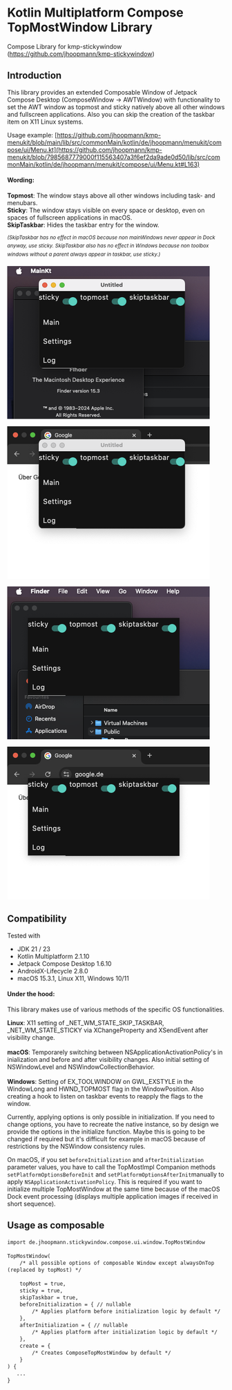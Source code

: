 # Kotlin Multiplatform Compose TopMostWindow Library

Compose Library for kmp-stickywindow (https://github.com/jhoopmann/kmp-stickywindow)

## Introduction
This library provides an extended Composable Window of Jetpack Compose Desktop (ComposeWindow -> AWTWindow) with functionality to set the AWT window as topmost and sticky natively above all other windows and fullscreen applications. Also you can skip the creation of the taskbar item on X11 Linux systems.

Usage example: [https://github.com/jhoopmann/kmp-menukit/blob/main/lib/src/commonMain/kotlin/de/jhoopmann/menukit/compose/ui/Menu.kt](https://github.com/jhoopmann/kmp-menukit/blob/7985687779000f115563407a3f6ef2da9ade0d50/lib/src/commonMain/kotlin/de/jhoopmann/menukit/compose/ui/Menu.kt#L163)

#### Wording:

**Topmost**: The window stays above all other windows including task- and menubars. \
**Sticky**: The window stays visible on every space or desktop, even on spaces of fullscreen applications in macOS. \
**SkipTaskbar**: Hides the taskbar entry for the window.

 *<sup>(SkipTaskbar has no effect in macOS because non mainWindows never appear in Dock anyway, use sticky.
 SkipTaskbar also has no effect in Windows because non toolbox windows without a parent always appear in taskbar, use sticky.) </sub>*


![TopMost as decorated on desktop space.](/doc/img/topmost-decorated.png)

![TopMost as decorated on foreign application  fullscreen space.](/doc/img/topmost-decorated-fullscreen.png)

![TopMost as undecorated on desktop space.](/doc/img/topmost.png)

![TopMost as undecorated on foreign application  fullscreen space.](/doc/img/topmost-fullscreen.png)

## Compatibility

Tested with
- JDK 21 / 23
- Kotlin Multiplatform 2.1.10
- Jetpack Compose Desktop 1.6.10
- AndroidX-Lifecycle 2.8.0
- macOS 15.3.1, Linux X11, Windows 10/11

#### Under the hood:

This library makes use of various methods of the specific OS functionalities.

**Linux**: X11 setting of _NET_WM_STATE_SKIP_TASKBAR, _NET_WM_STATE_STICKY via XChangeProperty and XSendEvent after visibility change. \
\
**macOS**: Temporarely switching between NSApplicationActivationPolicy's in inialization and before and after visibility changes. Also initial setting of NSWindowLevel and NSWindowCollectionBehavior. \
\
**Windows**: Setting of EX_TOOLWINDOW on GWL_EXSTYLE in the WindowLong and HWND_TOPMOST flag in the WindowPosition. Also creating a hook to listen on taskbar events to reapply the flags to the window.

Currently, applying options is only possible in initialization. If you need to change options, you have to recreate the native instance, so by design we provide the options in the initialize function. Maybe this is going to be changed if required but it's difficult for example in macOS because of restrictions by the NSWindow consistency rules.

On macOS, if you set ```beforeInitialization``` and ```afterInitialization``` parameter values, you have to call the TopMostImpl Companion methods ```setPlatformOptionsBeforeInit``` and ```setPlatformOptionsAfterInit```manually to apply ```NSApplicationActivationPolicy```. This is required if you want to initialize multiple TopMostWindow at the same time because of the macOS Dock event processing (displays multiple application images if received in short sequence).

## Usage as composable

```
import de.jhoopmann.stickywindow.compose.ui.window.TopMostWindow

TopMostWindow(
    /* all possible options of composable Window except alwaysOnTop (replaced by topMost) */

    topMost = true,
    sticky = true,
    skipTaskbar = true,
    beforeInitialization = { // nullable
        /* Applies platform before initialization logic by default */
    },
    afterInitialization = { // nullable
        /* Applies platform after initialization logic by default */
    },
    create = {
        /* Creates ComposeTopMostWindow by default */
    }
) {
   ...
}
```
